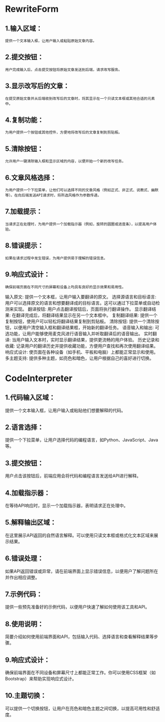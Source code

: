 # RewriteForm

## 1.输入区域：
    提供一个文本输入框，让用户输入或粘贴原始文章内容。
## 2.提交按钮：
    用户完成输入后，点击提交按钮将原始文章发送到后端，请求改写服务。
## 3.显示改写后的文章：
    在提交原始文章并从后端收到改写后的文章时，将其显示在一个只读文本框或其他合适的元素中。
## 4.复制功能：
    为用户提供一个按钮或其他控件，方便地将改写后的文章复制到剪贴板。
## 5.清除按钮：
    允许用户一键清除输入框和显示区域的内容，以便开始一个新的改写任务。
## 6.文章风格选择：
    为用户提供一个下拉菜单，让他们可以选择不同的文章风格（例如正式、非正式、说教式、幽默等）。在向后端发送API请求时，将所选风格作为参数传递。
## 7.加载提示：
    当请求正在处理时，为用户提供一个加载指示器（例如，旋转的圆圈或进度条），以提高用户体验。
## 8.错误提示：
    如果在请求过程中发生错误，为用户提供易于理解的错误信息。
## 9.响应式设计：
    确保前端页面在不同尺寸的屏幕和设备上均具有良好的显示效果和易用性。


输入原文: 提供一个文本框，让用户输入要翻译的原文。
选择源语言和目标语言: 用户可以选择原文的语言和想要翻译成的目标语言。这可以通过下拉菜单或自动检测来实现。
翻译按钮: 用户点击翻译按钮后，页面将执行翻译操作。
显示翻译结果: 在翻译完成后，将翻译结果显示在另一个文本框中。
复制翻译结果: 提供一个复制按钮，使用户可以轻松将翻译结果复制到剪贴板。
清除按钮: 提供一个清除按钮，以便用户清空输入框和翻译结果框，开始新的翻译任务。
语音输入和输出: 可选功能，让用户能够使用麦克风进行语音输入并听取翻译后的语音输出。
实时翻译: 当用户输入文本时，实时显示翻译结果，提供更流畅的用户体验。
历史记录和收藏: 记录用户的翻译历史并提供收藏功能，方便用户查找和再次使用翻译结果。
响应式设计: 使页面在各种设备（如手机、平板和电脑）上都能正常显示和使用。
多主题支持: 提供多种主题，如亮色和暗色，让用户根据自己的喜好进行切换。

# CodeInterpreter
## 1.代码输入区域：
提供一个文本输入框，让用户输入或粘贴他们想要解释的代码。

## 2.语言选择：
提供一个下拉菜单，让用户选择代码的编程语言，如Python、JavaScript、Java等。

## 3.提交按钮：
用户点击该按钮后，前端应用会将代码和编程语言发送给API进行解释。

## 4.加载指示器：
在等待API响应时，显示一个加载指示器，表明请求正在处理中。

## 5.解释输出区域：
在这里展示API返回的自然语言解释。可以使用只读文本框或格式化文本区域来展示结果。

## 6.错误处理：
如果API返回错误或异常，请在前端界面上显示错误信息，以便用户了解问题所在并作出相应调整。

## 7.示例代码：
提供一些预先准备好的示例代码，以便用户快速了解如何使用该工具和API。

## 8.使用说明：
简要介绍如何使用前端界面和API，包括输入代码、选择语言和查看解释结果等步骤。

## 9.响应式设计：
确保前端界面在不同设备和屏幕尺寸上都能正常工作。你可以使用CSS框架（如Bootstrap）来帮助实现响应式设计。

## 10.主题切换：
可以提供一个切换按钮，让用户在亮色和暗色主题之间切换，以提高可用性和舒适度。